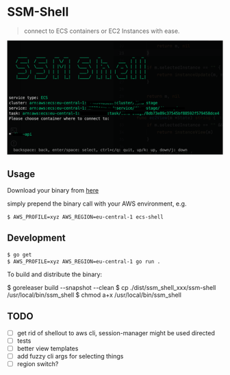 # SSM-Shell

> connect to ECS containers or EC2 Instances with ease.

![Example of SSM-Shell](/examples/example.png)

## Usage

Download your binary from [here](https://github.com/digitalkaoz/ssm-shell/releases)

simply prepend the binary call with your AWS environment, e.g.

```shell
$ AWS_PROFILE=xyz AWS_REGION=eu-central-1 ecs-shell

```
## Development

```shell
$ go get
$ AWS_PROFILE=xyz AWS_REGION=eu-central-1 go run .
```

To build and distribute the binary:

$ goreleaser build --snapshot --clean
$ cp ./dist/ssm_shell_xxx/ssm-shell /usr/local/bin/ssm_shell
$ chmod a+x /usr/local/bin/ssm_shell


## TODO

- [ ] get rid of shellout to aws cli, session-manager might be used directed
- [ ] tests
- [ ] better view templates
- [ ] add fuzzy cli args for selecting things
- [ ] region switch?